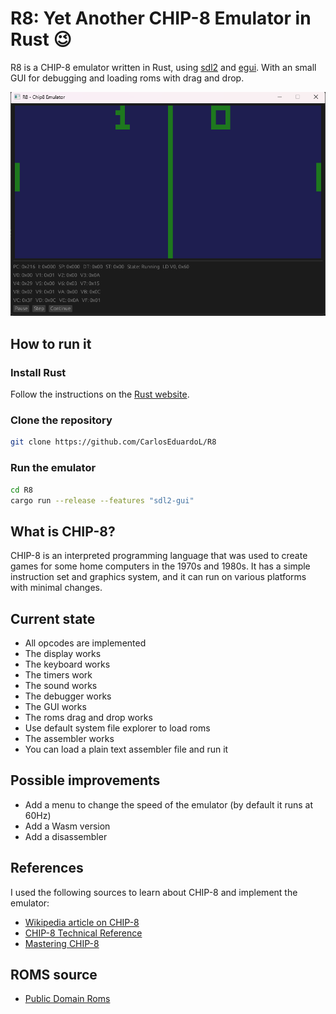 # R8: Yet Another CHIP-8 Emulator in Rust 😉

R8 is a CHIP-8 emulator written in Rust, using [sdl2](https://www.libsdl.org/) and [egui](https://www.egui.rs/). With an small GUI for debugging and loading roms with drag and drop.

![R8](img/Screnshot.png)

## How to run it

### Install Rust

Follow the instructions on the [Rust website](https://www.rust-lang.org/tools/install).

### Clone the repository

```bash
git clone https://github.com/CarlosEduardoL/R8
```

### Run the emulator

```bash
cd R8
cargo run --release --features "sdl2-gui"
```

## What is CHIP-8?

CHIP-8 is an interpreted programming language that was used to create games for some home computers in the 1970s and 1980s. It has a simple instruction set and graphics system, and it can run on various platforms with minimal changes.

## Current state

- All opcodes are implemented
- The display works
- The keyboard works
- The timers work
- The sound works
- The debugger works
- The GUI works
- The roms drag and drop works
- Use default system file explorer to load roms
- The assembler works
- You can load a plain text assembler file and run it

## Possible improvements

- Add a menu to change the speed of the emulator (by default it runs at 60Hz)
- Add a Wasm version
- Add a disassembler

## References

I used the following sources to learn about CHIP-8 and implement the emulator:

- [Wikipedia article on CHIP-8](https://en.wikipedia.org/wiki/CHIP-8)
- [CHIP-8 Technical Reference](http://devernay.free.fr/hacks/chip8/C8TECH10.HTM)
- [Mastering CHIP-8](https://github.com/mattmikolay/chip-8/wiki/Mastering-CHIP%E2%80%908)

## ROMS source

- [Public Domain Roms](https://www.zophar.net/pdroms/chip8.html)
